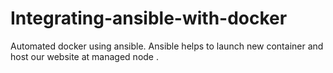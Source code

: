 # Integrating-ansible-with-docker
Automated docker using ansible. Ansible helps to launch new container and host our website at managed node .

